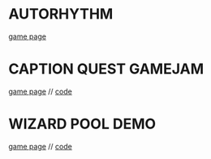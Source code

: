 # AUTORHYTHM
[game page](https://phhoto.itch.io/autorhythm?secret=CPzgKV12fa2MIwP1x9mwl3TK4uU)

# CAPTION QUEST GAMEJAM
[game page](https://phhoto.itch.io/caption-quest-uob-gamejam?secret=OTS36HC17DHk2tz3StgKLIdDF8Y)
 // 
[code](https://github.com/Phhoto/GameJam-CaptionQuest)

# WIZARD POOL DEMO
[game page](https://phhoto.itch.io/wizard-pool-demo?secret=sy0i5MQJWKX3FcEvEB2fVVK0po)
 // 
[code](https://github.com/Phhoto/Wizard-Pool)
